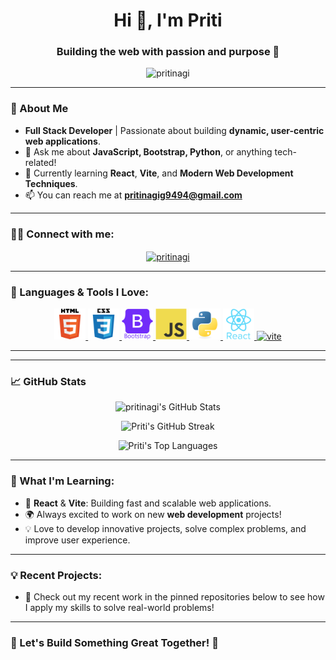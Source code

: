 <h1 align="center">Hi 👋, I'm Priti</h1>
<h3 align="center">Building the web with passion and purpose 🚀</h3>

<p align="center"> 
  <img src="https://komarev.com/ghpvc/?username=pritinagi&label=Profile%20views&color=0e75b6&style=flat" alt="pritinagi" />
</p>

---

### 🚀 About Me
- **Full Stack Developer** | Passionate about building **dynamic, user-centric web applications**.
- 💬 Ask me about **JavaScript, Bootstrap, Python**, or anything tech-related!
- 🌱 Currently learning **React**, **Vite**, and **Modern Web Development Techniques**.
- 📫 You can reach me at **pritinagig9494@gmail.com**

---

### 🧑‍💻 Connect with me:
<p align="center">
  <a href="https://linkedin.com/in/pritinagi" target="blank">
    <img align="center" src="https://raw.githubusercontent.com/rahuldkjain/github-profile-readme-generator/master/src/images/icons/Social/linked-in-alt.svg" alt="pritinagi" height="30" width="40" />
  </a>
</p>

---

### 🔧 Languages & Tools I Love:
<p align="center">
  <a href="https://www.w3.org/html/" target="_blank" rel="noreferrer"> 
    <img src="https://raw.githubusercontent.com/devicons/devicon/master/icons/html5/html5-original-wordmark.svg" alt="html5" width="50" height="50"/>
  </a> 
  <a href="https://www.w3schools.com/css/" target="_blank" rel="noreferrer"> 
    <img src="https://raw.githubusercontent.com/devicons/devicon/master/icons/css3/css3-original-wordmark.svg" alt="css3" width="50" height="50"/>
  </a> 
  <a href="https://getbootstrap.com" target="_blank" rel="noreferrer">
    <img src="https://raw.githubusercontent.com/devicons/devicon/master/icons/bootstrap/bootstrap-plain-wordmark.svg" alt="bootstrap" width="50" height="50"/>
  </a>
  <a href="https://developer.mozilla.org/en-US/docs/Web/JavaScript" target="_blank" rel="noreferrer"> 
    <img src="https://raw.githubusercontent.com/devicons/devicon/master/icons/javascript/javascript-original.svg" alt="javascript" width="50" height="50"/>
  </a> 
  <a href="https://www.python.org" target="_blank" rel="noreferrer"> 
    <img src="https://raw.githubusercontent.com/devicons/devicon/master/icons/python/python-original.svg" alt="python" width="50" height="50"/>
  </a> 
  <a href="https://reactjs.org/" target="_blank" rel="noreferrer"> 
    <img src="https://raw.githubusercontent.com/devicons/devicon/master/icons/react/react-original-wordmark.svg" alt="react" width="50" height="50"/>
  </a>
  <a href="https://vitejs.dev/" target="_blank" rel="noreferrer"> 
    <img src="https://vitejs.dev/logo.svg" alt="vite" width="50" height="50"/>
  </a>
</p>

---
---

### 📈 GitHub Stats

<p align="center">
  <img src="https://github-readme-stats.vercel.app/api?username=pritinagi&show_icons=true&hide=prs&count_private=true&theme=radical" alt="pritinagi's GitHub Stats"/>
</p>

<p align="center">
  <img src="https://github-readme-streak-stats.herokuapp.com/?user=pritinagi&theme=radical" alt="Priti's GitHub Streak"/>
</p>

<p align="center">
  <img src="https://github-readme-stats.vercel.app/api/top-langs/?username=pritinagi&layout=compact&theme=radical" alt="Priti's Top Languages"/>
</p>

---

### 🌱 What I'm Learning:

- 🚀 **React** & **Vite**: Building fast and scalable web applications.
- 🌍 Always excited to work on new **web development** projects!
- 💡 Love to develop innovative projects, solve complex problems, and improve user experience.

---

### 💡 Recent Projects:
- 🔧 Check out my recent work in the pinned repositories below to see how I apply my skills to solve real-world problems!

---

### 🌟 Let's Build Something Great Together! 🌟
